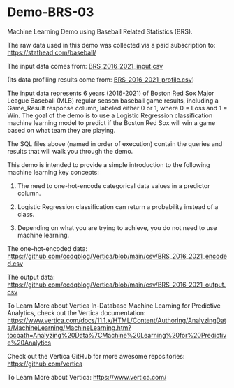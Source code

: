 # Demo-BRS-03

Machine Learning Demo using Baseball Related Statistics (BRS). 

The raw data used in this demo was collected via a paid subscription to: https://stathead.com/baseball/ 

The input data comes from: [BRS_2016_2021_input.csv](https://github.com/ocdqblog/Vertica/blob/main/csv/BRS_2016_2021_input.csv)

(Its data profiling results come from: [BRS_2016_2021_profile.csv](https://github.com/ocdqblog/Vertica/blob/main/csv/BRS_2016_2021_profile.csv))

The input data represents 6 years (2016-2021) of Boston Red Sox Major League Baseball (MLB) regular season baseball game results, including a Game_Result response column, labeled either 0 or 1, where 0 = Loss and 1 = Win. The goal of the demo is to use a Logistic Regression classification machine learning model to predict if the Boston Red Sox will win a game based on what team they are playing.

The SQL files above (named in order of execution) contain the queries and results that will walk you through the demo.

This demo is intended to provide a simple introduction to the following machine learning key concepts:

1. The need to one-hot-encode categorical data values in a predictor column. 

2. Logistic Regression classification can return a probability instead of a class.

3. Depending on what you are trying to achieve, you do not need to use machine learning. 

The one-hot-encoded data: https://github.com/ocdqblog/Vertica/blob/main/csv/BRS_2016_2021_encoded.csv  

The output data: https://github.com/ocdqblog/Vertica/blob/main/csv/BRS_2016_2021_output.csv

To Learn More about Vertica In-Database Machine Learning for Predictive Analytics, check out the Vertica documentation: https://www.vertica.com/docs/11.1.x/HTML/Content/Authoring/AnalyzingData/MachineLearning/MachineLearning.htm?tocpath=Analyzing%20Data%7CMachine%20Learning%20for%20Predictive%20Analytics 

Check out the Vertica GitHub for more awesome repositories: https://github.com/vertica

To Learn More about Vertica: https://www.vertica.com/ 
